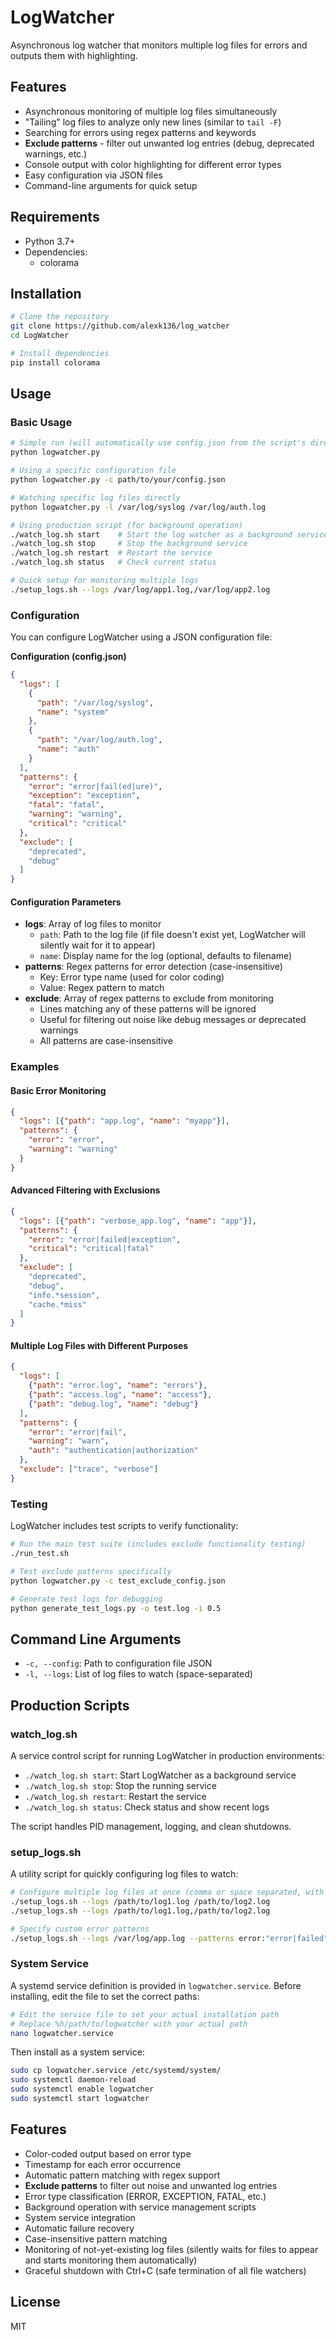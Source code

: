 # LogWatcher

Asynchronous log watcher that monitors multiple log files for errors and outputs them with highlighting.

## Features

- Asynchronous monitoring of multiple log files simultaneously
- "Tailing" log files to analyze only new lines (similar to `tail -F`)
- Searching for errors using regex patterns and keywords
- **Exclude patterns** - filter out unwanted log entries (debug, deprecated warnings, etc.)
- Console output with color highlighting for different error types
- Easy configuration via JSON files
- Command-line arguments for quick setup

## Requirements

- Python 3.7+
- Dependencies:
  - colorama

## Installation

```bash
# Clone the repository
git clone https://github.com/alexk136/log_watcher
cd LogWatcher

# Install dependencies
pip install colorama
```

## Usage

### Basic Usage

```bash
# Simple run (will automatically use config.json from the script's directory)
python logwatcher.py

# Using a specific configuration file
python logwatcher.py -c path/to/your/config.json

# Watching specific log files directly
python logwatcher.py -l /var/log/syslog /var/log/auth.log

# Using production script (for background operation)
./watch_log.sh start    # Start the log watcher as a background service
./watch_log.sh stop     # Stop the background service
./watch_log.sh restart  # Restart the service
./watch_log.sh status   # Check current status

# Quick setup for monitoring multiple logs
./setup_logs.sh --logs /var/log/app1.log,/var/log/app2.log
```

### Configuration

You can configure LogWatcher using a JSON configuration file:

**Configuration (config.json)**

```json
{
  "logs": [
    {
      "path": "/var/log/syslog",
      "name": "system"
    },
    {
      "path": "/var/log/auth.log",
      "name": "auth"
    }
  ],
  "patterns": {
    "error": "error|fail(ed|ure)",
    "exception": "exception",
    "fatal": "fatal",
    "warning": "warning",
    "critical": "critical"
  },
  "exclude": [
    "deprecated",
    "debug"
  ]
}
```

#### Configuration Parameters

- **logs**: Array of log files to monitor
  - `path`: Path to the log file (if file doesn't exist yet, LogWatcher will silently wait for it to appear)
  - `name`: Display name for the log (optional, defaults to filename)
- **patterns**: Regex patterns for error detection (case-insensitive)
  - Key: Error type name (used for color coding)
  - Value: Regex pattern to match
- **exclude**: Array of regex patterns to exclude from monitoring
  - Lines matching any of these patterns will be ignored
  - Useful for filtering out noise like debug messages or deprecated warnings
  - All patterns are case-insensitive

### Examples

#### Basic Error Monitoring
```json
{
  "logs": [{"path": "app.log", "name": "myapp"}],
  "patterns": {
    "error": "error",
    "warning": "warning"
  }
}
```

#### Advanced Filtering with Exclusions
```json
{
  "logs": [{"path": "verbose_app.log", "name": "app"}],
  "patterns": {
    "error": "error|failed|exception",
    "critical": "critical|fatal"
  },
  "exclude": [
    "deprecated",
    "debug",
    "info.*session",
    "cache.*miss"
  ]
}
```

#### Multiple Log Files with Different Purposes
```json
{
  "logs": [
    {"path": "error.log", "name": "errors"},
    {"path": "access.log", "name": "access"},
    {"path": "debug.log", "name": "debug"}
  ],
  "patterns": {
    "error": "error|fail",
    "warning": "warn",
    "auth": "authentication|authorization"
  },
  "exclude": ["trace", "verbose"]
}
```

### Testing

LogWatcher includes test scripts to verify functionality:

```bash
# Run the main test suite (includes exclude functionality testing)
./run_test.sh

# Test exclude patterns specifically
python logwatcher.py -c test_exclude_config.json

# Generate test logs for debugging
python generate_test_logs.py -o test.log -i 0.5
```

## Command Line Arguments

- `-c, --config`: Path to configuration file JSON
- `-l, --logs`: List of log files to watch (space-separated)

## Production Scripts

### watch_log.sh

A service control script for running LogWatcher in production environments:

- `./watch_log.sh start`: Start LogWatcher as a background service
- `./watch_log.sh stop`: Stop the running service
- `./watch_log.sh restart`: Restart the service
- `./watch_log.sh status`: Check status and show recent logs

The script handles PID management, logging, and clean shutdowns.

### setup_logs.sh

A utility script for quickly configuring log files to watch:

```bash
# Configure multiple log files at once (comma or space separated, with or without quotes)
./setup_logs.sh --logs /path/to/log1.log /path/to/log2.log
./setup_logs.sh --logs /path/to/log1.log,/path/to/log2.log

# Specify custom error patterns
./setup_logs.sh --logs /var/log/app.log --patterns error:"error|failed",critical:"urgent|critical"
```

### System Service

A systemd service definition is provided in `logwatcher.service`. Before installing, edit the file to set the correct paths:

```bash
# Edit the service file to set your actual installation path
# Replace %h/path/to/logwatcher with your actual path
nano logwatcher.service
```

Then install as a system service:

```bash
sudo cp logwatcher.service /etc/systemd/system/
sudo systemctl daemon-reload
sudo systemctl enable logwatcher
sudo systemctl start logwatcher
```

## Features

- Color-coded output based on error type
- Timestamp for each error occurrence
- Automatic pattern matching with regex support
- **Exclude patterns** to filter out noise and unwanted log entries
- Error type classification (ERROR, EXCEPTION, FATAL, etc.)
- Background operation with service management scripts
- System service integration
- Automatic failure recovery
- Case-insensitive pattern matching
- Monitoring of not-yet-existing log files (silently waits for files to appear and starts monitoring them automatically)
- Graceful shutdown with Ctrl+C (safe termination of all file watchers)

## License

MIT
